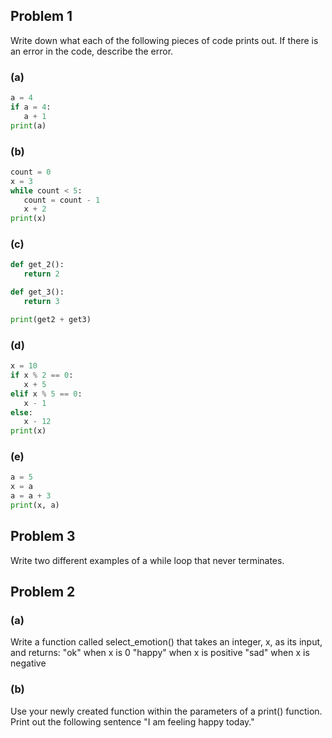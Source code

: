 ## Problem 1
Write down what each of the following pieces of code prints out. If there is an error in the code, describe the error.

### (a)
```python
a = 4
if a = 4:
   a + 1
print(a)
```

### (b)
```python
count = 0 
x = 3
while count < 5:
   count = count - 1
   x + 2
print(x)
```

### (c)
```python
def get_2():
   return 2

def get_3():
   return 3

print(get2 + get3)
```

### (d)
```python
x = 10
if x % 2 == 0:
   x + 5
elif x % 5 == 0:
   x - 1
else:
   x - 12
print(x)
```

### (e)
``` python
a = 5
x = a
a = a + 3
print(x, a)
```

## Problem 3
Write two different examples of a while loop that never terminates.

## Problem 2
### (a) 
Write a function called select_emotion() that takes an integer, x,  as its input, and returns:
	"ok" when x is 0
	"happy" when x is positive
	"sad" when x is negative

### (b) 
Use your newly created function within the parameters of a print() function. Print out the following sentence "I am feeling happy today."


